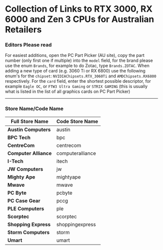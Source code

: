 # Collection of Links to RTX 3000, RX 6000 and Zen 3 CPUs for Australian Retailers
### Editors Please read
For easiest additions, open the PC Part Picker (AU site), copy the part number (only first one if multiple) into the `model` field, for the brand please use the enum `Brands`, for example to do Zotac, type `Brands.ZOTAC`. When adding a new type of card (e.g. 3060 Ti or RX 6800) use the following enum's for the `chipset`: `NVIDIAChipsets.RTX_3060Ti` and `AMDChipsets.RX6800` respectively. For the `card` field, enter the shortest possible descriptor, for example `Eagle OC`, or `FTW3 Ultra Gaming` or `STRIX GAMING` (this is usually what is listed in the list of all graphics cards on PC Part Picker)
___

### Store Name/Code Name

| Full Store Name   | Code Store Name  |
|-------------------|------------------|
| **Austin Computers**  | austin           |
| **BPC Tech**          | bpc              |
| **CentreCom**         | centrecom        |
| **Computer Alliance** | computeralliance |
| **I-Tech**            | itech            |
| **JW Computers**      | jw               |
| **Mighty Ape**        | mightyape        |
| **Mwave**             | mwave            |
| **PC Byte**           | pcbyte           |
| **PC Case Gear**      | pccg             |
| **PLE Computers**     | ple              |
| **Scorptec**          | scorptec         |
| **Shopping Express**  | shoppingexpress  |
| **Storm Computers**   | storm            |
| **Umart**             | umart            |

